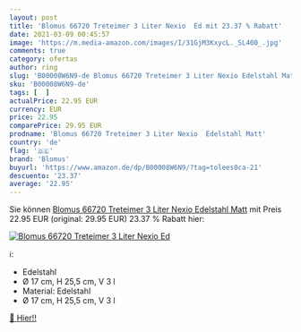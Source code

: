 ```yaml
---
layout: post
title: 'Blomus 66720 Treteimer 3 Liter Nexio  Ed mit 23.37 % Rabatt'
date: 2021-03-09 00:45:57
image: 'https://m.media-amazon.com/images/I/31GjM3KxycL._SL400_.jpg'
comments: true
category: ofertas
author: ring
slug: 'B00008W6N9-de Blomus 66720 Treteimer 3 Liter Nexio Edelstahl Matt'
sku: 'B00008W6N9-de'
tags: [  ]
actualPrice: 22.95 EUR
currency: EUR
price: 22.95
comparePrice: 29.95 EUR
prodname: 'Blomus 66720 Treteimer 3 Liter Nexio  Edelstahl Matt'
country: 'de'
flag: '🇩🇪'
brand: 'Blomus'
buyurl: 'https://www.amazon.de/dp/B00008W6N9/?tag=tolees0ca-21'
descuento: '23.37'
average: '22.95'
---
```


Sie können [Blomus 66720 Treteimer 3 Liter Nexio  Edelstahl Matt](https://www.amazon.de/dp/B00008W6N9/?tag=tolees0ca-21) mit Preis 22.95 EUR (original: 29.95 EUR) 23.37 % Rabatt hier:

[![Blomus 66720 Treteimer 3 Liter Nexio  Ed](https://m.media-amazon.com/images/I/31GjM3KxycL._SL400_.jpg)](https://www.amazon.de/dp/B00008W6N9/?tag=tolees0ca-21)

ℹ️:

- Edelstahl
- Ø 17 cm, H 25,5 cm, V 3 l
- Material: Edelstahl
- Ø 17 cm, H 25,5 cm, V 3 l

[🛒 Hier!!](https://www.amazon.de/dp/B00008W6N9/?tag=tolees0ca-21)
